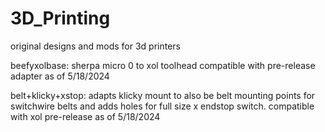 # 3D_Printing
original designs and mods for 3d printers

beefyxolbase: sherpa micro 0 to xol toolhead compatible with pre-release adapter as of 5/18/2024

belt+klicky+xstop: adapts klicky mount to also be belt mounting points for switchwire belts and adds holes for full size x endstop switch. compatible with xol pre-release as of 5/18/2024
